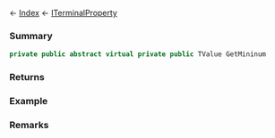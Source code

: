 ← [Index](Api-Index) ← [ITerminalProperty<TValue>](Sandbox.ModAPI.Interfaces.ITerminalProperty`1)

### Summary

```csharp
private public abstract virtual private public TValue GetMininum
```

### Returns

### Example

### Remarks

